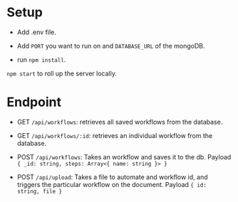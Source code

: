 # Setup

- Add .env file. 

- Add `PORT` you want to run on and `DATABASE_URL` of the mongoDB.

- run `npm install`.

`npm start` to roll up the server locally.

# Endpoint

- GET `/api/workflows`: retrieves all saved workflows from the database.
- GET `/api/workflows/:id`: retrieves an individual workflow from the database.
- POST `/api/workflows`: Takes an workflow and saves it to the db.
  Payload `{ _id: string, steps: Array<{ name: string }> }`

- POST `/api/upload`: Takes a file to automate and workflow id, and triggers the particular workflow on the document.
  Payload `{ id: string, file }`
